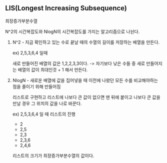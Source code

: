## LIS(Longest Increasing Subsequence)



최장증가부분수열



N^2의 시간복잡도와 NlogN의 시간복잡도를 가지는 알고리즘으로 나뉜다.



1. N^2 - 지금 확인하고 있는 수로 끝날 때의 수열의 길이를 저장하는 배열을 만든다.

   ex) 2,5,3,6,4 일때

   새로 만들어진 배열의 값은 1,2,2,3,3이다. -> 자기보다 낮은 수들 중 새로 만들어지는 배열의 값이 최대인것 + 1 해서 만든다.

   

2. NlogN - 새로운 배열에 값을 집어넣을 때 이전에 나왔던 모든 수를 비교해야하는 점을 줄이기 위해 만들어짐

   리스트로 구현하고 리스트에 나보다 큰 값이 없으면 맨 뒤에 붙이고 나보다 큰 값을 만날 경우 그 위치의 값을 나로 바꾼다.

   ex) 2,5,3,6,4 일 때 리스트의 진행

   	- 2
   	- 2,5
   	- 2,3
   	- 2,3,6
    - 2,4,6

   리스트의 크기가 최장증가부분수열의 값이다.